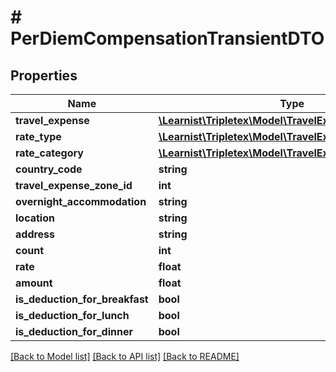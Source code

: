 # # PerDiemCompensationTransientDTO

## Properties

Name | Type | Description | Notes
------------ | ------------- | ------------- | -------------
**travel_expense** | [**\Learnist\Tripletex\Model\TravelExpense**](TravelExpense.md) |  | [optional]
**rate_type** | [**\Learnist\Tripletex\Model\TravelExpenseRate**](TravelExpenseRate.md) |  | [optional]
**rate_category** | [**\Learnist\Tripletex\Model\TravelExpenseRateCategory**](TravelExpenseRateCategory.md) |  | [optional]
**country_code** | **string** |  | [optional]
**travel_expense_zone_id** | **int** |  | [optional]
**overnight_accommodation** | **string** |  | [optional]
**location** | **string** |  | [optional]
**address** | **string** |  | [optional]
**count** | **int** |  | [optional]
**rate** | **float** |  | [optional]
**amount** | **float** |  | [optional]
**is_deduction_for_breakfast** | **bool** |  | [optional]
**is_deduction_for_lunch** | **bool** |  | [optional]
**is_deduction_for_dinner** | **bool** |  | [optional]

[[Back to Model list]](../../README.md#models) [[Back to API list]](../../README.md#endpoints) [[Back to README]](../../README.md)
